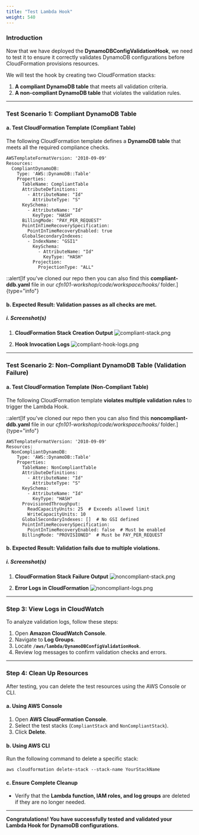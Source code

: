 ```yaml
---
title: "Test Lambda Hook"
weight: 540
---
```

### **Introduction**

Now that we have deployed the **DynamoDBConfigValidationHook**, we need to test it to ensure it correctly validates DynamoDB configurations before CloudFormation provisions resources.

We will test the hook by creating two CloudFormation stacks:

1. **A compliant DynamoDB table** that meets all validation criteria.
2. **A non-compliant DynamoDB table** that violates the validation rules.

---

### **Test Scenario 1: Compliant DynamoDB Table**

#### **a. Test CloudFormation Template (Compliant Table)**

The following CloudFormation template defines a **DynamoDB table** that meets all the required compliance checks.

```
AWSTemplateFormatVersion: '2010-09-09'
Resources:
  CompliantDynamoDB:
    Type: 'AWS::DynamoDB::Table'
    Properties:
      TableName: CompliantTable
      AttributeDefinitions:
        - AttributeName: "Id"
          AttributeType: "S"
      KeySchema:
        - AttributeName: "Id"
          KeyType: "HASH"
      BillingMode: "PAY_PER_REQUEST"
      PointInTimeRecoverySpecification:
        PointInTimeRecoveryEnabled: true
      GlobalSecondaryIndexes:
        - IndexName: "GSI1"
          KeySchema:
            - AttributeName: "Id"
              KeyType: "HASH"
          Projection:
            ProjectionType: "ALL"
```

::alert[If you've cloned our repo then you can also find this **compliant-ddb.yaml** file in our _cfn101-workshop/code/workspace/hooks/_ folder.]{type="info"}

#### **b. Expected Result: Validation passes** as all checks are met.

##### **i. Screenshot(s)**

1. **CloudFormation Stack Creation Output**
   ![compliant-stack.png](/static/advanced/hook/hook-test-compliant-stack.png "Compliant Stack Creation")

2. **Hook Invocation Logs**
   ![compliant-hook-logs.png](/static/advanced/hook/hook-test-compliant-stack-log.png "Compliant Hook Logs")

---

### **Test Scenario 2: Non-Compliant DynamoDB Table (Validation Failure)**

#### **a. Test CloudFormation Template (Non-Compliant Table)**

The following CloudFormation template **violates multiple validation rules** to trigger the Lambda Hook.

::alert[If you've cloned our repo then you can also find this **noncompliant-ddb.yaml** file in our _cfn101-workshop/code/workspace/hooks/_ folder.]{type="info"}

```
AWSTemplateFormatVersion: '2010-09-09'
Resources:
  NonCompliantDynamoDB:
    Type: 'AWS::DynamoDB::Table'
    Properties:
      TableName: NonCompliantTable
      AttributeDefinitions:
        - AttributeName: "Id"
          AttributeType: "S"
      KeySchema:
        - AttributeName: "Id"
          KeyType: "HASH"
      ProvisionedThroughput:
        ReadCapacityUnits: 25  # Exceeds allowed limit
        WriteCapacityUnits: 10
      GlobalSecondaryIndexes: []  # No GSI defined
      PointInTimeRecoverySpecification:
        PointInTimeRecoveryEnabled: false  # Must be enabled
      BillingMode: "PROVISIONED"  # Must be PAY_PER_REQUEST
```

#### **b. Expected Result: Validation fails** due to multiple violations.

##### **i. Screenshot(s)**

1. **CloudFormation Stack Failure Output**
   ![noncompliant-stack.png](/static/advanced/hook/hook-test-noncompliant-stack.png "Non-Compliant Stack Creation Failure")

2. **Error Logs in CloudFormation**
   ![noncompliant-logs.png](/static/advanced/hook/hook-test-noncompliant-stack-log.png "CloudFormation Hook Validation Failure Logs")

---

### **Step 3: View Logs in CloudWatch**

To analyze validation logs, follow these steps:

1. Open **Amazon CloudWatch Console**.
2. Navigate to **Log Groups**.
3. Locate **`/aws/lambda/DynamoDBConfigValidationHook`**.
4. Review log messages to confirm validation checks and errors.

---

### **Step 4: Clean Up Resources**

After testing, you can delete the test resources using the AWS Console or CLI.

#### **a. Using AWS Console**

1. Open **AWS CloudFormation Console**.
2. Select the test stacks (`CompliantStack` and `NonCompliantStack`).
3. Click **Delete**.

#### **b. Using AWS CLI**

Run the following command to delete a specific stack:

```
aws cloudformation delete-stack --stack-name YourStackName
```

#### **c. Ensure Complete Cleanup**

- Verify that the **Lambda function, IAM roles, and log groups** are deleted if they are no longer needed.

---

**Congratulations! You have successfully tested and validated your Lambda Hook for DynamoDB configurations.**
